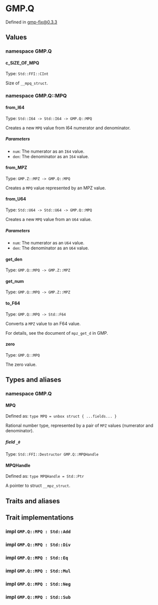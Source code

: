 # GMP.Q

Defined in gmp-fix@0.3.3

## Values

### namespace GMP.Q

#### c_SiZE_OF_MPQ

Type: `Std::FFI::CInt`

Size of `__mpq_struct`.

### namespace GMP.Q::MPQ

#### from_I64

Type: `Std::I64 -> Std::I64 -> GMP.Q::MPQ`

Creates a new `MPQ` value from I64 numerator and denominator.

##### Parameters

- `num`: The numerator as an `I64` value.
- `den`: The denominator as an `I64` value.

#### from_MPZ

Type: `GMP.Z::MPZ -> GMP.Q::MPQ`

Creates a `MPQ` value represented by an MPZ value.

#### from_U64

Type: `Std::U64 -> Std::U64 -> GMP.Q::MPQ`

Creates a new `MPQ` value from an `U64` value.

##### Parameters

- `num`: The numerator as an `U64` value.
- `den`: The denominator as an `U64` value.

#### get_den

Type: `GMP.Q::MPQ -> GMP.Z::MPZ`

#### get_num

Type: `GMP.Q::MPQ -> GMP.Z::MPZ`

#### to_F64

Type: `GMP.Q::MPQ -> Std::F64`

Converts a `MPZ` value to an F64 value.

For details, see the document of `mpz_get_d` in GMP.

#### zero

Type: `GMP.Q::MPQ`

The zero value.

## Types and aliases

### namespace GMP.Q

#### MPQ

Defined as: `type MPQ = unbox struct { ...fields... }`

Rational number type, represented by a pair of `MPZ` values (numerator and denominator).

##### field `_0`

Type: `Std::FFI::Destructor GMP.Q::MPQHandle`

#### MPQHandle

Defined as: `type MPQHandle = Std::Ptr`

A pointer to struct `__mpz_struct`.

## Traits and aliases

## Trait implementations

### impl `GMP.Q::MPQ : Std::Add`

### impl `GMP.Q::MPQ : Std::Div`

### impl `GMP.Q::MPQ : Std::Eq`

### impl `GMP.Q::MPQ : Std::Mul`

### impl `GMP.Q::MPQ : Std::Neg`

### impl `GMP.Q::MPQ : Std::Sub`